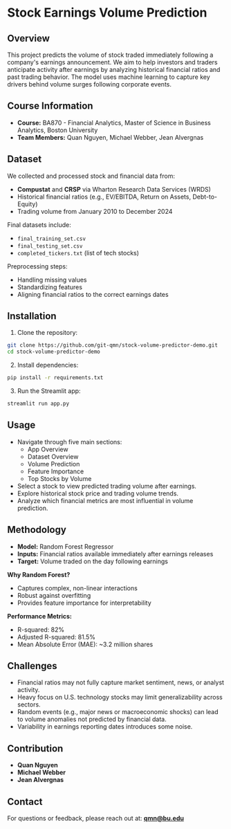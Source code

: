 # Stock Earnings Volume Prediction

## Overview
This project predicts the volume of stock traded immediately following a company's earnings announcement. We aim to help investors and traders anticipate activity after earnings by analyzing historical financial ratios and past trading behavior. The model uses machine learning to capture key drivers behind volume surges following corporate events.

## Course Information
- **Course:** BA870 - Financial Analytics, Master of Science in Business Analytics, Boston University
- **Team Members:** Quan Nguyen, Michael Webber, Jean Alvergnas

## Dataset
We collected and processed stock and financial data from:
- **Compustat** and **CRSP** via Wharton Research Data Services (WRDS)
- Historical financial ratios (e.g., EV/EBITDA, Return on Assets, Debt-to-Equity)
- Trading volume from January 2010 to December 2024

Final datasets include:
- `final_training_set.csv`
- `final_testing_set.csv`
- `completed_tickers.txt` (list of tech stocks)

Preprocessing steps:
- Handling missing values
- Standardizing features
- Aligning financial ratios to the correct earnings dates

## Installation
1. Clone the repository:
```bash
git clone https://github.com/git-qmn/stock-volume-predictor-demo.git
cd stock-volume-predictor-demo
```

2. Install dependencies:
```bash
pip install -r requirements.txt
```

3. Run the Streamlit app:
```bash
streamlit run app.py
```

## Usage
- Navigate through five main sections:
  - App Overview
  - Dataset Overview
  - Volume Prediction
  - Feature Importance
  - Top Stocks by Volume
- Select a stock to view predicted trading volume after earnings.
- Explore historical stock price and trading volume trends.
- Analyze which financial metrics are most influential in volume prediction.

## Methodology
- **Model:** Random Forest Regressor
- **Inputs:** Financial ratios available immediately after earnings releases
- **Target:** Volume traded on the day following earnings

**Why Random Forest?**
- Captures complex, non-linear interactions
- Robust against overfitting
- Provides feature importance for interpretability

**Performance Metrics:**
- R-squared: 82%
- Adjusted R-squared: 81.5%
- Mean Absolute Error (MAE): ~3.2 million shares

## Challenges
- Financial ratios may not fully capture market sentiment, news, or analyst activity.
- Heavy focus on U.S. technology stocks may limit generalizability across sectors.
- Random events (e.g., major news or macroeconomic shocks) can lead to volume anomalies not predicted by financial data.
- Variability in earnings reporting dates introduces some noise.

## Contribution
- **Quan Nguyen** 
- **Michael Webber** 
- **Jean Alvergnas** 

## Contact
For questions or feedback, please reach out at: **qmn@bu.edu**

